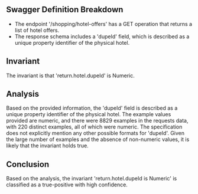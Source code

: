 ## Swagger Definition Breakdown
- The endpoint '/shopping/hotel-offers' has a GET operation that returns a list of hotel offers.
- The response schema includes a 'dupeId' field, which is described as a unique property identifier of the physical hotel.

## Invariant
The invariant is that 'return.hotel.dupeId' is Numeric.

## Analysis
Based on the provided information, the 'dupeId' field is described as a unique property identifier of the physical hotel. The example values provided are numeric, and there were 8829 examples in the requests data, with 220 distinct examples, all of which were numeric. The specification does not explicitly mention any other possible formats for 'dupeId'. Given the large number of examples and the absence of non-numeric values, it is likely that the invariant holds true.

## Conclusion
Based on the analysis, the invariant 'return.hotel.dupeId is Numeric' is classified as a true-positive with high confidence.
